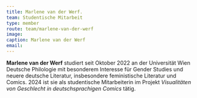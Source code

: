 ```yaml
---
title: Marlene van der Werf.
team: Studentische Mitarbeit
type: member
route: team/marlene-van-der-werf
image:
caption: Marlene van der Werf
email:
---
```


**Marlene van der Werf** studiert seit Oktober 2022 an der Universität Wien Deutsche Philologie mit besonderem Interesse für Gender Studies und neuere deutsche Literatur, insbesondere feministische Literatur und Comics. 2024 ist sie als studentische Mitarbeiterin im Projekt _Visualitäten von Geschlecht in deutschsprachigen Comics_ tätig. 
